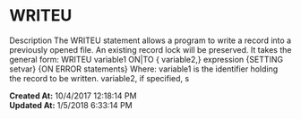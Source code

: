# WRITEU

Description The WRITEU statement allows a program to write a record into a previously opened file. An existing record lock will be preserved. It takes the general form: WRITEU variable1 ON|TO { variable2,} expression {SETTING setvar} {ON ERROR statements} Where: variable1 is the identifier holding the record to be written. variable2, if specified, s  

**Created At:** 10/4/2017 12:18:14 PM  
**Updated At:** 1/5/2018 6:33:14 PM  


